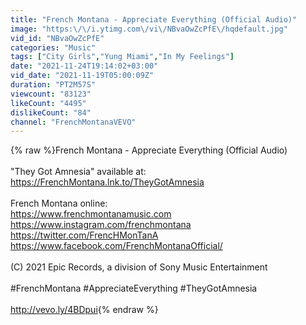```yaml
---
title: "French Montana - Appreciate Everything (Official Audio)"
image: "https:\/\/i.ytimg.com\/vi\/NBvaOwZcPfE\/hqdefault.jpg"
vid_id: "NBvaOwZcPfE"
categories: "Music"
tags: ["City Girls","Yung Miami","In My Feelings"]
date: "2021-11-24T19:14:02+03:00"
vid_date: "2021-11-19T05:00:09Z"
duration: "PT2M57S"
viewcount: "83123"
likeCount: "4495"
dislikeCount: "84"
channel: "FrenchMontanaVEVO"
---
```

{% raw %}French Montana - Appreciate Everything (Official Audio)<br /><br />&quot;They Got Amnesia&quot; available at: <a rel="nofollow" target="blank" href="https://FrenchMontana.lnk.to/TheyGotAmnesia">https://FrenchMontana.lnk.to/TheyGotAmnesia</a><br /><br />French Montana online:<br /><a rel="nofollow" target="blank" href="https://www.frenchmontanamusic.com">https://www.frenchmontanamusic.com</a><br /><a rel="nofollow" target="blank" href="https://www.instagram.com/frenchmontana">https://www.instagram.com/frenchmontana</a><br /><a rel="nofollow" target="blank" href="https://twitter.com/FrencHMonTanA">https://twitter.com/FrencHMonTanA</a><br /><a rel="nofollow" target="blank" href="https://www.facebook.com/FrenchMontanaOfficial/">https://www.facebook.com/FrenchMontanaOfficial/</a><br /><br />(C) 2021 Epic Records, a division of Sony Music Entertainment<br /><br />#FrenchMontana #AppreciateEverything #TheyGotAmnesia<br /><br /><a rel="nofollow" target="blank" href="http://vevo.ly/4BDpui">http://vevo.ly/4BDpui</a>{% endraw %}
